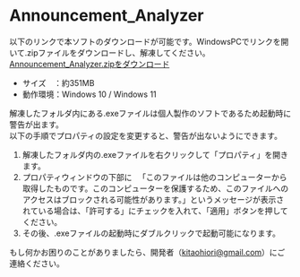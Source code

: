 # Announcement_Analyzer
  
以下のリンクで本ソフトのダウンロードが可能です。WindowsPCでリンクを開いて.zipファイルをダウンロードし、解凍してください。  
[Announcement_Analyzer.zipをダウンロード](https://github.com/Sapporominami/Announcement_Analyzer/releases/latest/download/Announcement_Analyzer.zip)
  
- サイズ　：約351MB
- 動作環境：Windows 10 / Windows 11
  
  
解凍したフォルダ内にある.exeファイルは個人製作のソフトであるため起動時に警告が出ます。  
以下の手順でプロパティの設定を変更すると、警告が出ないようにできます。  
  
1. 解凍したフォルダ内の.exeファイルを右クリックして「プロパティ」を開きます。
2. プロパティウィンドウの下部に
　「このファイルは他のコンピューターから取得したものです。このコンピューターを保護するため、このファイルへのアクセスはブロックされる可能性があります。」というメッセージが表示されている場合は、「許可する」にチェックを入れて、「適用」ボタンを押してください。
3. その後、.exeファイルの起動時にダブルクリックで起動可能になります。
  
もし何かお困りのことがありましたら、開発者（kitaohiori@gmail.com）にご連絡ください。
